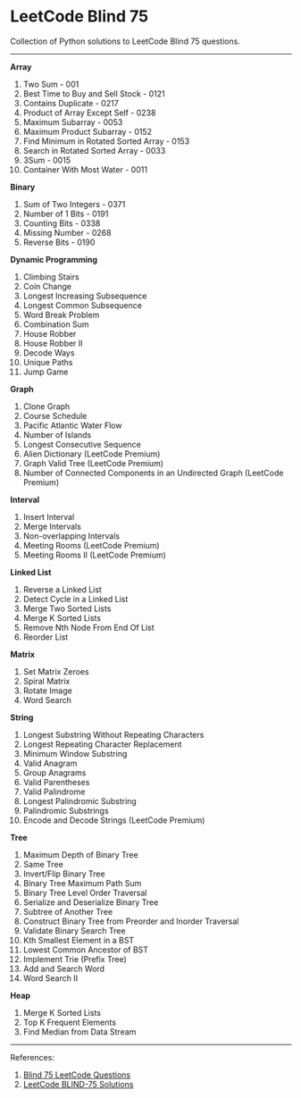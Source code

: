 # LeetCode Blind 75

Collection of Python solutions to LeetCode Blind 75 questions.

---

**Array**

1. Two Sum - 001
2. Best Time to Buy and Sell Stock - 0121
3. Contains Duplicate - 0217
4. Product of Array Except Self - 0238
5. Maximum Subarray - 0053
6. Maximum Product Subarray - 0152
7. Find Minimum in Rotated Sorted Array - 0153
8. Search in Rotated Sorted Array - 0033
9. 3Sum - 0015
10. Container With Most Water - 0011

**Binary**

1. Sum of Two Integers - 0371
2. Number of 1 Bits - 0191
3. Counting Bits - 0338
4. Missing Number - 0268
5. Reverse Bits - 0190

**Dynamic Programming**

1. Climbing Stairs
2. Coin Change
3. Longest Increasing Subsequence
4. Longest Common Subsequence
5. Word Break Problem
6. Combination Sum
7. House Robber
8. House Robber II
9. Decode Ways
10. Unique Paths
11. Jump Game

**Graph**

1. Clone Graph
2. Course Schedule
3. Pacific Atlantic Water Flow
4. Number of Islands
5. Longest Consecutive Sequence
6. Alien Dictionary (LeetCode Premium)
7. Graph Valid Tree (LeetCode Premium)
8. Number of Connected Components in an Undirected Graph (LeetCode Premium)

**Interval**

1. Insert Interval
2. Merge Intervals
3. Non-overlapping Intervals
4. Meeting Rooms (LeetCode Premium)
5. Meeting Rooms II (LeetCode Premium)

**Linked List**

1. Reverse a Linked List
2. Detect Cycle in a Linked List
3. Merge Two Sorted Lists
4. Merge K Sorted Lists
5. Remove Nth Node From End Of List
6. Reorder List

**Matrix**

1. Set Matrix Zeroes
2. Spiral Matrix
3. Rotate Image
4. Word Search

**String**

1. Longest Substring Without Repeating Characters
2. Longest Repeating Character Replacement
3. Minimum Window Substring
4. Valid Anagram
5. Group Anagrams
6. Valid Parentheses
7. Valid Palindrome
8. Longest Palindromic Substring
9. Palindromic Substrings
10. Encode and Decode Strings (LeetCode Premium)

**Tree**

1. Maximum Depth of Binary Tree
2. Same Tree
3. Invert/Flip Binary Tree
4. Binary Tree Maximum Path Sum
5. Binary Tree Level Order Traversal
6. Serialize and Deserialize Binary Tree
7. Subtree of Another Tree
8. Construct Binary Tree from Preorder and Inorder Traversal
9. Validate Binary Search Tree
10. Kth Smallest Element in a BST
11. Lowest Common Ancestor of BST
12. Implement Trie (Prefix Tree)
13. Add and Search Word
14. Word Search II

**Heap**

1. Merge K Sorted Lists
2. Top K Frequent Elements
3. Find Median from Data Stream

---

References:

1. [Blind 75 LeetCode Questions](https://leetcode.com/discuss/general-discussion/460599/blind-75-leetcode-questions)
2. [LeetCode BLIND-75 Solutions](https://youtube.com/playlist?list=PLot-Xpze53ldVwtstag2TL4HQhAnC8ATf&si=voYfyCjt6oXgk7J8)
